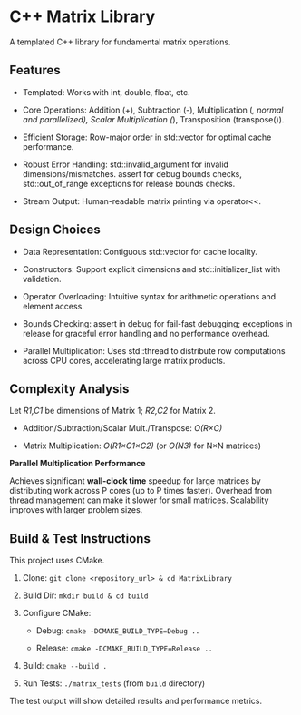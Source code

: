 # C++ Matrix Library

A templated C++ library for fundamental matrix operations.

## Features

  * Templated: Works with int, double, float, etc.

  * Core Operations: Addition (+), Subtraction (-), Multiplication (*, normal and parallelized), Scalar Multiplication (*), Transposition (transpose()).

  * Efficient Storage: Row-major order in std::vector for optimal cache performance.

  * Robust Error Handling: std::invalid_argument for invalid dimensions/mismatches. assert for debug bounds checks, std::out_of_range exceptions for release bounds checks.

  * Stream Output: Human-readable matrix printing via operator<<.

## Design Choices

  * Data Representation: Contiguous std::vector for cache locality.

  * Constructors: Support explicit dimensions and std::initializer_list with validation.

  * Operator Overloading: Intuitive syntax for arithmetic operations and element access.

  * Bounds Checking: assert in debug for fail-fast debugging; exceptions in release for graceful error handling and no performance overhead.

  * Parallel Multiplication: Uses std::thread to distribute row computations across CPU cores, accelerating large matrix products.

## Complexity Analysis

Let *R1​,C1*​ be dimensions of Matrix 1; *R2​,C2*​ for Matrix 2.

  * Addition/Subtraction/Scalar Mult./Transpose: *O(R×C)*

  * Matrix Multiplication: *O(R1​×C1​×C2​)* (or *O(N3)* for N×N matrices)

**Parallel Multiplication Performance**

Achieves significant **wall-clock time** speedup for large matrices by distributing work across P cores (up to P times faster). Overhead from thread management can make it slower for small matrices. Scalability improves with larger problem sizes.

## Build & Test Instructions

This project uses CMake.

  1. Clone: `git clone <repository_url> & cd MatrixLibrary`

  2. Build Dir: `mkdir build & cd build`

  3. Configure CMake:

     * Debug: `cmake -DCMAKE_BUILD_TYPE=Debug ..`

     * Release: `cmake -DCMAKE_BUILD_TYPE=Release ..`

  4. Build: `cmake --build .`

  5. Run Tests: `./matrix_tests` (from `build` directory)

The test output will show detailed results and performance metrics.
